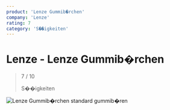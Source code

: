 ```yaml
---
product: 'Lenze Gummib�rchen'
company: 'Lenze'
rating: 7
category: 'S��igkeiten'
---
```


# Lenze - Lenze Gummib�rchen
>
> 7 / 10
>
> S��igkeiten

![Lenze Gummib�rchen](./assets/lenze-lenze-gummib�rchen-0f897ae0-a58f-4254-89ca-8124978f4e60.jpg)
standard gummib�ren
